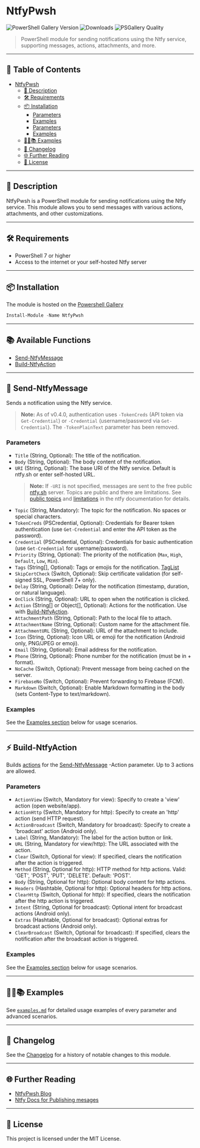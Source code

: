# NtfyPwsh

![PowerShell Gallery Version](https://img.shields.io/powershellgallery/v/NtfyPwsh)
![Downloads](https://img.shields.io/powershellgallery/dt/NtfyPwsh)
![PSGallery Quality](https://img.shields.io/powershellgallery/p/NtfyPwsh)

> PowerShell module for sending notifications using the Ntfy service, supporting messages, actions, attachments, and more.

---

## 📖 Table of Contents <!-- omit in toc -->
- [NtfyPwsh](#ntfypwsh)
  - [🦾 Description](#-description)
  - [🛠 Requirements](#-requirements)
  - [📦 Installation](#-installation)
    - [Parameters](#parameters)
    - [Examples](#examples)
    - [Parameters](#parameters-1)
    - [Examples](#examples-1)
  - [🧑‍💻📚 Examples](#-examples)
  - [📰 Changelog](#-changelog)
  - [🌐 Further Reading](#-further-reading)
  - [📄 License](#-license)

---

## 🦾 Description

NtfyPwsh is a PowerShell module for sending notifications using the Ntfy service. This module allows you to send messages with various actions, attachments, and other customizations.

---

## 🛠 Requirements

* PowerShell 7 or higher
* Access to the internet or your self-hosted Ntfy server

---

## 📦 Installation

The module is hosted on the [Powershell Gallery](https://www.powershellgallery.com/packages/NtfyPwsh)

```powershell
Install-Module -Name NtfyPwsh
```

---

## 📚 Available Functions <!-- omit in toc -->

- [Send-NtfyMessage](#-send-ntfymessage)
- [Build-NtfyAction](#-build-ntfyaction)

---

## 📝 Send-NtfyMessage <!-- omit in toc -->

Sends a notification using the Ntfy service.

> **Note:** As of v0.4.0, authentication uses `-TokenCreds` (API token via `Get-Credential`) or `-Credential` (username/password via `Get-Credential`). The `-TokenPlainText` parameter has been removed.

### Parameters

- `Title` (String, Optional): The title of the notification.
- `Body` (String, Optional): The body content of the notification.
- `URI` (String, Optional): The base URI of the Ntfy service. Default is ntfy.sh or enter self-hosted URL.
  > **Note:** If `-URI` is not specified, messages are sent to the free public [ntfy.sh](https://ntfy.sh) server. Topics are public and there are limitations. See [public topics](https://docs.ntfy.sh/publish/?h=public#public-topics) and [limitations](https://docs.ntfy.sh/publish/?h=public#limitations) in the ntfy documentation for details.
- `Topic` (String, Mandatory): The topic for the notification. No spaces or special characters.
- `TokenCreds` (PSCredential, Optional): Credentials for Bearer token authentication (use `Get-Credential` and enter the API token as the password).
- `Credential` (PSCredential, Optional): Credentials for basic authentication (use `Get-Credential` for username/password).
- `Priority` (String, Optional): The priority of the notification (`Max`, `High`, `Default`, `Low`, `Min`).
- `Tags` (String[], Optional): Tags or emojis for the notification. [TagList](https://docs.ntfy.sh/publish/?h=topic#tags-emojis)
- `SkipCertCheck` (Switch, Optional): Skip certificate validation (for self-signed SSL, PowerShell 7+ only).
- `Delay` (String, Optional): Delay for the notification (timestamp, duration, or natural language).
- `OnClick` (String, Optional): URL to open when the notification is clicked.
- `Action` (String[] or Object[], Optional): Actions for the notification. Use with [Build-NtfyAction](#-build-ntfyaction).
- `AttachmentPath` (String, Optional): Path to the local file to attach.
- `AttachmentName` (String, Optional): Custom name for the attachment file.
- `AttachmentURL` (String, Optional): URL of the attachment to include.
- `Icon` (String, Optional): Icon URL or emoji for the notification (Android only, PNG/JPEG or emoji).
- `Email` (String, Optional): Email address for the notification.
- `Phone` (String, Optional): Phone number for the notification (must be in +<countrycode><number> format).
- `NoCache` (Switch, Optional): Prevent message from being cached on the server.
- `FirebaseNo` (Switch, Optional): Prevent forwarding to Firebase (FCM).
- `Markdown` (Switch, Optional): Enable Markdown formatting in the body (sets Content-Type to text/markdown).

### Examples

See the [Examples section](#-examples) below for usage scenarios.

---

## ⚡ Build-NtfyAction <!-- omit in toc -->

Builds [actions](https://docs.ntfy.sh/publish/#action-buttons) for the [Send-NtfyMessage](#-send-ntfymessage) -Action parameter. Up to 3 actions are allowed.

### Parameters

- `ActionView` (Switch, Mandatory for view): Specify to create a 'view' action (open website/app).
- `ActionHttp` (Switch, Mandatory for http): Specify to create an 'http' action (send HTTP request).
- `ActionBroadcast` (Switch, Mandatory for broadcast): Specify to create a 'broadcast' action (Android only).
- `Label` (String, Mandatory): The label for the action button or link.
- `URL` (String, Mandatory for view/http): The URL associated with the action.
- `Clear` (Switch, Optional for view): If specified, clears the notification after the action is triggered.
- `Method` (String, Optional for http): HTTP method for http actions. Valid: 'GET', 'POST', 'PUT', 'DELETE'. Default: 'POST'.
- `Body` (String, Optional for http): Optional body content for http actions.
- `Headers` (Hashtable, Optional for http): Optional headers for http actions.
- `ClearHttp` (Switch, Optional for http): If specified, clears the notification after the http action is triggered.
- `Intent` (String, Optional for broadcast): Optional intent for broadcast actions (Android only).
- `Extras` (Hashtable, Optional for broadcast): Optional extras for broadcast actions (Android only).
- `ClearBroadcast` (Switch, Optional for broadcast): If specified, clears the notification after the broadcast action is triggered.

### Examples

See the [Examples section](#-examples) below for usage scenarios.

---

## 🧑‍💻📚 Examples

See [`examples.md`](./examples.md) for detailed usage examples of every parameter and advanced scenarios.

---

## 📰 Changelog

See the [Changelog](changelog.md) for a history of notable changes to this module.

---

## 🌐 Further Reading

- [NtfyPwsh Blog](https://ptmorris1.github.io/posts/NtfyPwsh)
- [Ntfy Docs for Publishing mesages](https://docs.ntfy.sh/publish/)

---

## 📄 License

This project is licensed under the MIT License.
